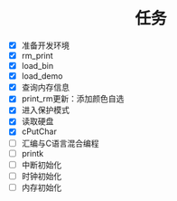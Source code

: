 # <h1 align="center">任务</h1>



* [x] 准备开发环境
* [x] rm_print
* [x] load_bin
* [x] load_demo
* [x] 查询内存信息
* [x] print_rm更新：添加颜色自选
* [x] 进入保护模式
* [x] 读取硬盘
* [x] cPutChar
* [ ] 汇编与C语言混合编程
* [ ] printk
* [ ] 中断初始化
* [ ] 时钟初始化
* [ ] 内存初始化